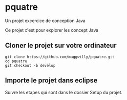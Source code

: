 # pquatre
Un projet excercice de conception Java

Ce projet c'est pour explorer les concept Java

## Cloner le projet sur votre ordinateur
```
git clone https://github.com/maggwilly/pquatre.git
cd pquatre
git checkout -b develop
```
## Importe le projet dans eclipse 
Suivre les etapes qui sont dans le dossier Setup du projet.
